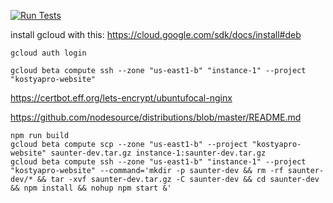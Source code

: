 [![Run Tests](https://github.com/KProskuryakov/saunter-dev/actions/workflows/webpack.yml/badge.svg?branch=main)](https://github.com/KProskuryakov/saunter-dev/actions/workflows/webpack.yml)

install gcloud with this: https://cloud.google.com/sdk/docs/install#deb

```
gcloud auth login

gcloud beta compute ssh --zone "us-east1-b" "instance-1" --project "kostyapro-website"
```

https://certbot.eff.org/lets-encrypt/ubuntufocal-nginx

https://github.com/nodesource/distributions/blob/master/README.md


```
npm run build
gcloud beta compute scp --zone "us-east1-b" --project "kostyapro-website" saunter-dev.tar.gz instance-1:saunter-dev.tar.gz
gcloud beta compute ssh --zone "us-east1-b" "instance-1" --project "kostyapro-website" --command='mkdir -p saunter-dev && rm -rf saunter-dev/* && tar -xvf saunter-dev.tar.gz -C saunter-dev && cd saunter-dev && npm install && nohup npm start &'
```
